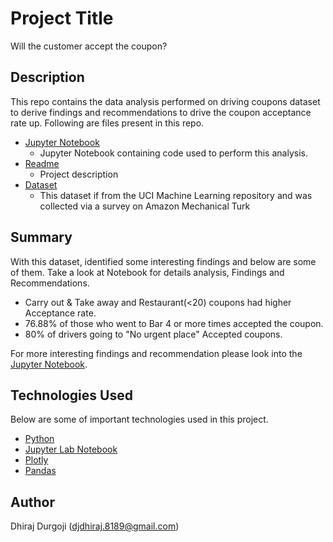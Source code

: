 # Project Title
Will the customer accept the coupon?

## Description
This repo contains the data analysis performed on driving coupons dataset to derive findings and recommendations to drive the coupon acceptance rate up.
Following are files present in this repo.
* [Jupyter Notebook](https://github.com/ddurgoji/customer-coupon-accept/blob/main/customer_acceptance.ipynb)
    * Jupyter Notebook containing code used to perform this analysis.
* [Readme](https://github.com/ddurgoji/customer-coupon-accept/blob/main/README.md)
    * Project description
* [Dataset](https://github.com/ddurgoji/customer-coupon-accept/blob/main/data/coupons.csv)
    * This dataset if from the UCI Machine Learning repository and was collected via a survey on Amazon Mechanical Turk

## Summary
With this dataset, identified some interesting findings and below are some of them. Take a look at Notebook for details analysis, Findings and Recommendations.
* Carry out & Take away and Restaurant(<20) coupons had higher Acceptance rate.
* 76.88% of those who went to Bar 4 or more times accepted the coupon.
* 80% of drivers going to "No urgent place" Accepted coupons.

For more interesting findings and recommendation please look into the [Jupyter Notebook](https://github.com/ddurgoji/customer-coupon-accept/blob/main/customer_acceptance.ipynb).

## Technologies Used
Below are some of important technologies used in this project.
* [Python](https://www.python.org)
* [Jupyter Lab Notebook](https://jupyter.org)
* [Plotly](https://plotly.com)
* [Pandas](http://pandas.pydata.org)


## Author
Dhiraj Durgoji (djdhiraj.8189@gmail.com)
